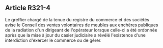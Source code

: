 Article R321-4
----
Le greffier chargé de la tenue du registre du commerce et des sociétés avise le
Conseil des ventes volontaires de meubles aux enchères publiques de la radiation
d'un dirigeant de l'opérateur lorsque celle-ci a été ordonnée après que la mise
à jour du casier judiciaire a révélé l'existence d'une interdiction d'exercer le
commerce ou de gérer.

